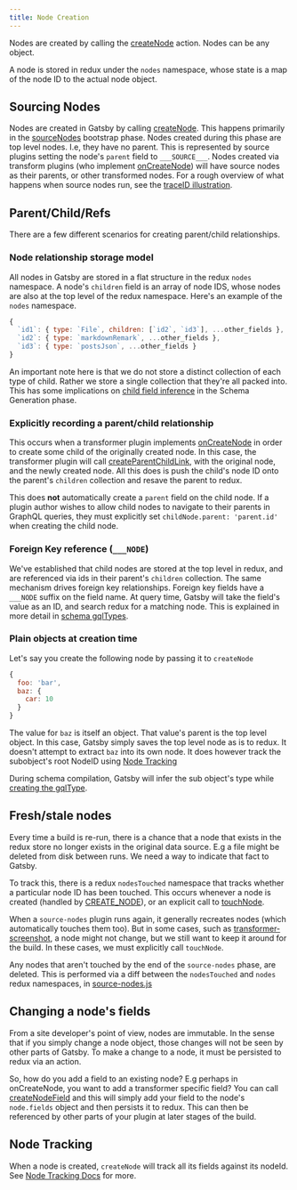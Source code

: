 ```yaml
---
title: Node Creation
---
```


Nodes are created by calling the [createNode](/docs/actions/#createNode) action. Nodes can be any object.

A node is stored in redux under the `nodes` namespace, whose state is a map of the node ID to the actual node object.

## Sourcing Nodes

Nodes are created in Gatsby by calling [createNode](/docs/actions/#createNode). This happens primarily in the [sourceNodes](/docs/node-apis/#sourceNodes) bootstrap phase. Nodes created during this phase are top level nodes. I.e, they have no parent. This is represented by source plugins setting the node's `parent` field to `___SOURCE___`. Nodes created via transform plugins (who implement [onCreateNode](/docs/node-apis/#onCreateNode)) will have source nodes as their parents, or other transformed nodes. For a rough overview of what happens when source nodes run, see the [traceID illustration](/docs/how-plugins-apis-are-run/#using-traceid-to-await-downstream-api-calls).

## Parent/Child/Refs

There are a few different scenarios for creating parent/child relationships.

### Node relationship storage model

All nodes in Gatsby are stored in a flat structure in the redux `nodes` namespace. A node's `children` field is an array of node IDS, whose nodes are also at the top level of the redux namespace. Here's an example of the `nodes` namespace.

```javascript
{
  `id1`: { type: `File`, children: [`id2`, `id3`], ...other_fields },
  `id2`: { type: `markdownRemark`, ...other_fields },
  `id3`: { type: `postsJson`, ...other_fields }
}
```

An important note here is that we do not store a distinct collection of each type of child. Rather we store a single collection that they're all packed into. This has some implications on [child field inference](/docs/schema-gql-type/#child-fields-creation) in the Schema Generation phase.

### Explicitly recording a parent/child relationship

This occurs when a transformer plugin implements [onCreateNode](/docs/node-apis/#onCreateNode) in order to create some child of the originally created node. In this case, the transformer plugin will call [createParentChildLink](/docs/actions/#createParentChildLink), with the original node, and the newly created node. All this does is push the child's node ID onto the parent's `children` collection and resave the parent to redux.

This does **not** automatically create a `parent` field on the child node. If a plugin author wishes to allow child nodes to navigate to their parents in GraphQL queries, they must explicitly set `childNode.parent: 'parent.id'` when creating the child node.

### Foreign Key reference (`___NODE`)

We've established that child nodes are stored at the top level in redux, and are referenced via ids in their parent's `children` collection. The same mechanism drives foreign key relationships. Foreign key fields have a `___NODE` suffix on the field name. At query time, Gatsby will take the field's value as an ID, and search redux for a matching node. This is explained in more detail in [schema gqlTypes](/docs/schema-gql-type#foreign-key-reference-___node).

### Plain objects at creation time

Let's say you create the following node by passing it to `createNode`

```javascript
{
  foo: 'bar',
  baz: {
    car: 10
  }
}
```

The value for `baz` is itself an object. That value's parent is the top level object. In this case, Gatsby simply saves the top level node as is to redux. It doesn't attempt to extract `baz` into its own node. It does however track the subobject's root NodeID using [Node Tracking](/docs/node-tracking/)

During schema compilation, Gatsby will infer the sub object's type while [creating the gqlType](/docs/schema-gql-type#plain-object-or-value-field). 

## Fresh/stale nodes

Every time a build is re-run, there is a chance that a node that exists in the redux store no longer exists in the original data source. E.g a file might be deleted from disk between runs. We need a way to indicate that fact to Gatsby.

To track this, there is a redux `nodesTouched` namespace that tracks whether a particular node ID has been touched. This occurs whenever a node is created (handled by [CREATE_NODE](https://github.com/gatsbyjs/gatsby/blob/master/packages/gatsby/src/redux/reducers/nodes-touched.js)), or an explicit call to [touchNode](/docs/actions/#touchNode).

When a `source-nodes` plugin runs again, it generally recreates nodes (which automatically touches them too). But in some cases, such as [transformer-screenshot](https://github.com/gatsbyjs/gatsby/blob/master/packages/gatsby-transformer-screenshot/src/gatsby-node.js#L56), a node might not change, but we still want to keep it around for the build. In these cases, we must explicitly call `touchNode`.

Any nodes that aren't touched by the end of the `source-nodes` phase, are deleted. This is performed via a diff between the `nodesTouched` and `nodes` redux namespaces, in [source-nodes.js](https://github.com/gatsbyjs/gatsby/blob/master/packages/gatsby/src/utils/source-nodes.js)

## Changing a node's fields

From a site developer's point of view, nodes are immutable. In the sense that if you simply change a node object, those changes will not be seen by other parts of Gatsby. To make a change to a node, it must be persisted to redux via an action.

So, how do you add a field to an existing node? E.g perhaps in onCreateNode, you want to add a transformer specific field? You can call [createNodeField]() and this will simply add your field to the node's `node.fields` object and then persists it to redux. This can then be referenced by other parts of your plugin at later stages of the build.

## Node Tracking

When a node is created, `createNode` will track all its fields against its nodeId. See [Node Tracking Docs](/docs/node-tracking/) for more.
